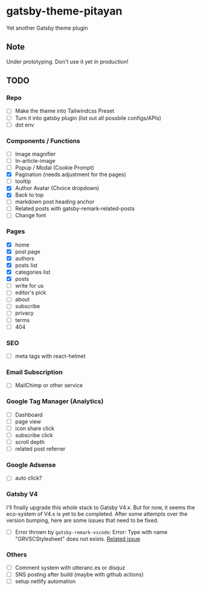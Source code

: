 # gatsby-theme-pitayan

Yet another Gatsby theme plugin

## Note

Under prototyping. Don't use it yet in production!

## TODO

### Repo

- [ ] Make the theme into Tailwindcss Preset
- [ ] Turn it into gatsby plugin (list out all possbile configs/APIs)
- [ ] dot env

### Components / Functions

- [ ] Image magnifier
- [ ] In-article-image
- [ ] Popup / Modal (Cookie Prompt)
- [x] Pagination (needs adjustment for the pages)
- [ ] tooltip
- [x] Author Avatar (Choice dropdown)
- [x] Back to top
- [ ] markdown post heading anchor
- [ ] Related posts with gatsby-remark-related-posts
- [ ] Change font

### Pages

- [x] home
- [x] post page
- [x] authors
- [x] posts list
- [x] categories list
- [x] posts
- [ ] write for us
- [ ] editor's pick
- [ ] about
- [ ] subscribe
- [ ] privacy
- [ ] terms
- [ ] 404

### SEO

- [ ] meta tags with react-helmet

### Email Subscription

- [ ] MailChimp or other service

### Google Tag Manager (Analytics)

- [ ] Dashboard
- [ ] page view
- [ ] icon share click
- [ ] subscribe click
- [ ] scroll depth
- [ ] related post referrer

### Google Adsense

- [ ] auto click?

### Gatsby V4

I'll finally upgrade this whole stack to Gatsby V4.x. But for now, it seems the eco-system of V4.x is yet to be completed.
After some attempts over the version bumping, here are some issues that need to be fixed.

- [ ] Error thrown by `gatsby-remark-vscode`: Error: Type with name "GRVSCStylesheet" does not exists. [Related issue](https://github.com/andrewbranch/gatsby-remark-vscode/issues/174)

### Others

- [ ] Comment system with utteranc.es or disquz
- [ ] SNS posting after build (maybe with github actions)
- [ ] setup netlify automation
